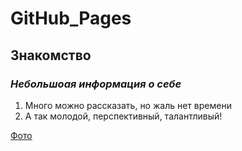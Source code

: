 # GitHub_Pages
## Знакомство ## 
### _Небольшоая информация о себе_ ###
1. Много можно рассказать, но жаль нет времени
2. А так молодой, перспективный, талантливый!


[Фото]( https://webmg.ru/wp-content/uploads/2023/01/10017-25.jpg )
